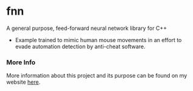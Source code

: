 # fnn
A general purpose, feed-forward neural network library for C++
 - Example trained to mimic human mouse movements in an effort to evade automation detection by anti-cheat software.

### **More Info**
More information about this project and its purpose can be found on my website [here](https://strayfade.com/FeedForward).
